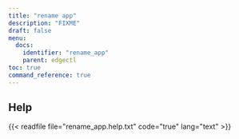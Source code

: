 ```yaml
---
title: "rename app"
description: "FIXME"
draft: false
menu:
  docs:
    identifier: "rename_app"
    parent: edgectl
toc: true
command_reference: true
---
```


## Help

{{< readfile file="rename_app.help.txt" code="true" lang="text" >}}
